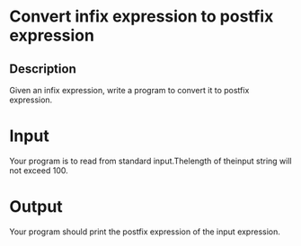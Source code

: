 # Convert infix expression to postfix expression

## Description

Given an infix expression, write a program to convert it to postfix expression.

# Input

Your program is to read from standard input.Thelength of theinput string will not exceed 100.

# Output

Your program should print the postfix expression of the input expression.


